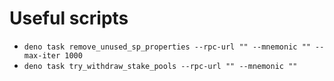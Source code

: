 Useful scripts
====

- `deno task remove_unused_sp_properties --rpc-url "" --mnemonic "" --max-iter 1000`
- `deno task try_withdraw_stake_pools --rpc-url "" --mnemonic ""`
